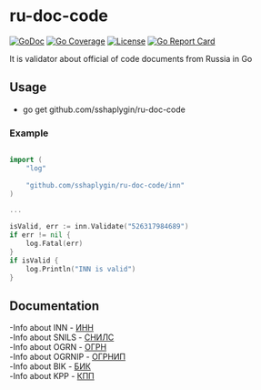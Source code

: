 # ru-doc-code

[![GoDoc](https://godoc.org/github.com/sshaplygin/ru-doc-code?status.svg)](https://godoc.org/github.com/sshaplygin/ru-doc-code) [![Go Coverage](https://github.com/sshaplygin/ru-doc-code/wiki/coverage.svg)](https://raw.githack.com/wiki/sshaplygin/ru-doc-code/coverage.html) [![License](https://img.shields.io/badge/license-MIT-blue.svg)](https://github.com/sshaplygin/ru-doc-code/blob/master/LICENSE) [![Go Report Card](https://goreportcard.com/badge/github.com/sshaplygin/ru-doc-code)](https://goreportcard.com/report/github.com/sshaplygin/ru-doc-code)

It is validator about official of code documents from Russia in Go

## Usage

* go get github.com/sshaplygin/ru-doc-code

### Example

```go

import (
	"log"
	
	"github.com/sshaplygin/ru-doc-code/inn"
)

...

isValid, err := inn.Validate("526317984689")
if err != nil {
    log.Fatal(err)
}
if isValid {
    log.Println("INN is valid")
}
```

## Documentation

-Info about INN  - [ИНН](https://ru.wikipedia.org/wiki/%D0%98%D0%B4%D0%B5%D0%BD%D1%82%D0%B8%D1%84%D0%B8%D0%BA%D0%B0%D1%86%D0%B8%D0%BE%D0%BD%D0%BD%D1%8B%D0%B9_%D0%BD%D0%BE%D0%BC%D0%B5%D1%80_%D0%BD%D0%B0%D0%BB%D0%BE%D0%B3%D0%BE%D0%BF%D0%BB%D0%B0%D1%82%D0%B5%D0%BB%D1%8C%D1%89%D0%B8%D0%BA%D0%B0) \
-Info about SNILS - [СНИЛС](http://www.consultant.ru/document/cons_doc_LAW_124607/68ac3b2d1745f9cc7d4332b63c2818ca5d5d20d0/) \
-Info about OGRN - [ОГРН](https://ru.wikipedia.org/wiki/%D0%9E%D1%81%D0%BD%D0%BE%D0%B2%D0%BD%D0%BE%D0%B9_%D0%B3%D0%BE%D1%81%D1%83%D0%B4%D0%B0%D1%80%D1%81%D1%82%D0%B2%D0%B5%D0%BD%D0%BD%D1%8B%D0%B9_%D1%80%D0%B5%D0%B3%D0%B8%D1%81%D1%82%D1%80%D0%B0%D1%86%D0%B8%D0%BE%D0%BD%D0%BD%D1%8B%D0%B9_%D0%BD%D0%BE%D0%BC%D0%B5%D1%80) \
-Info about OGRNIP - [ОГРНИП](http://www.temabiz.com/terminy/chto-takoe-ogrnip.html) \
-Info about BIK - [БИК](https://ru.wikipedia.org/wiki/%D0%91%D0%B0%D0%BD%D0%BA%D0%BE%D0%B2%D1%81%D0%BA%D0%B8%D0%B9_%D0%B8%D0%B4%D0%B5%D0%BD%D1%82%D0%B8%D1%84%D0%B8%D0%BA%D0%B0%D1%86%D0%B8%D0%BE%D0%BD%D0%BD%D1%8B%D0%B9_%D0%BA%D0%BE%D0%B4) \
-Info about KPP - [КПП](https://dic.academic.ru/dic.nsf/ruwiki/239834)

